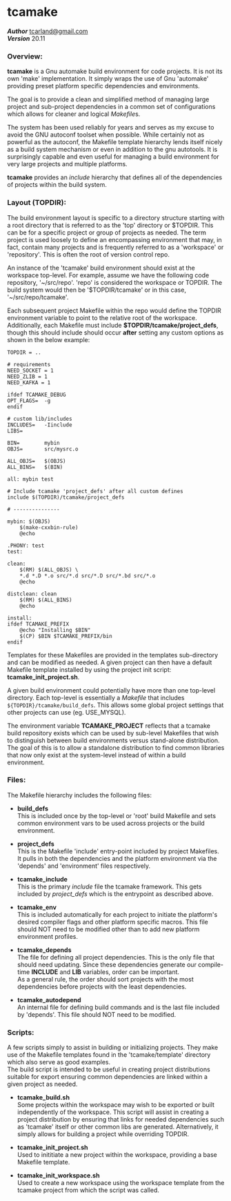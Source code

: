 tcamake
=======

***Author***  tcarland@gmail.com  
***Version***  20.11


### Overview:

  **tcamake** is a Gnu automake build environment for code projects.
It is not its own 'make' implementation. It simply wraps the use of
Gnu 'automake' providing preset platform specific dependencies and
environments.

  The goal is to provide a clean and simplified method of managing large
project and sub-project dependencies in a common set of configurations
which allows for cleaner and logical *Makefile*s.  

  The system has been used reliably for years and serves as my excuse to
avoid the GNU autoconf toolset when possible. While certainly not as
powerful as the autoconf, the Makefile template hierarchy lends itself nicely
as a build system mechanism or even in addition to the gnu autotools. It is
surprisingly capable and even useful for managing a build environment
for very large projects and multiple platforms.

  **tcamake** provides an *include* hierarchy that defines all of the
dependencies of projects within the build system.

### Layout (TOPDIR):

  The build environment layout is specific to a directory structure
starting with a root directory that is referred to as the 'top' directory
or $TOPDIR. This can be for a specific project or group of projects as needed.
The term project is used loosely to define an encompassing environment
that may, in fact, contain many projects and is frequently referred to as
a 'workspace' or 'repository'. This is often the root of version control repo.  

  An instance of the 'tcamake' build environment should exist at the
workspace top-level. For example, assume we have the following code
repository, '~/src/repo'. 'repo' is considered the workspace
or TOPDIR. The build system would then be '$TOPDIR/tcamake' or in this
case, '~/src/repo/tcamake'.  

  Each subsequent project Makefile within the repo would define the
TOPDIR environment variable to point to the relative root of the workspace.
Additionally, each Makefile must include **$TOPDIR/tcamake/project_defs**,
though this should include should occur **after** setting any custom
options as shown in the below example:
```
TOPDIR = ..

# requirements
NEED_SOCKET = 1
NEED_ZLIB = 1
NEED_KAFKA = 1

ifdef TCAMAKE_DEBUG
OPT_FLAGS= 	-g
endif

# custom lib/includes
INCLUDES=   -Iinclude
LIBS=

BIN=		mybin
OBJS=		src/mysrc.o

ALL_OBJS=	$(OBJS)
ALL_BINS=	$(BIN)

all: mybin test

# Include tcamake 'project_defs' after all custom defines
include $(TOPDIR)/tcamake/project_defs

# ---------------

mybin: $(OBJS)
	$(make-cxxbin-rule)
	@echo

.PHONY: test
test:

clean:
	$(RM) $(ALL_OBJS) \
	*.d *.D *.o src/*.d src/*.D src/*.bd src/*.o
	@echo

distclean: clean
	$(RM) $(ALL_BINS)
	@echo

install:
ifdef TCAMAKE_PREFIX
	@echo "Installing $BIN"
    $(CP) $BIN $TCAMAKE_PREFIX/bin
endif
```

  Templates for these Makefiles are provided in the templates sub-directory
and can be modified as needed. A given project can then have a default
Makefile template installed by using the project init script:
**tcamake_init_project.sh**.  

  A given build environment could potentially have more than one top-level
directory. Each top-level is essentially a *Makefile* that includes
`${TOPDIR}/tcamake/build_defs`. This allows some global project settings 
that other projects can use (eg. USE_MYSQL).

  The environment variable **TCAMAKE_PROJECT** reflects that a tcamake build
repository exists which can be used by sub-level Makefiles that wish to
distinguish between build environments versus stand-alone distribution. The
goal of this is to allow a standalone distribution to find common
libraries that now only exist at the system-level instead of within a build
environment.


### Files:

The Makefile hierarchy includes the following files:

 * **build_defs**  
    This is included once by the top-level or 'root' build Makefile and
    sets common environment vars to be used across projects or the build
    environment.  

 * **project_defs**  
    This is the Makefile 'include' entry-point included by project Makefiles.
    It pulls in both the dependencies and the platform environment via the
    'depends' and 'environment' files respectively.

 * **tcamake_include**  
    This is the primary *include* file the tcamake framework. This gets 
    included by *project_defs* which is the entrypoint as described above.

 * **tcamake_env**  
    This is included automatically for each project to initiate the
    platform's desired compiler flags and other platform specific macros.
    This file should NOT need to be modified other than to add new
    platform environment profiles.

 * **tcamake_depends**  
    The file for defining all project dependencies. This is the only file
    that should need updating. Since these dependencies generate our 
    compile-time **INCLUDE** and **LIB** variables, order can be important.  
    As a general rule, the order should sort projects with the most 
    dependencies before projects with the least dependencies.  

 * **tcamake_autodepend**  
    An internal file for defining build commands and is the last file included
    by 'depends'. This file should NOT need to be modified.


### Scripts:

  A few scripts simply to assist in building or initializing projects.
They make use of the Makefile templates found in the 'tcamake/template'
directory which also serve as good examples.   
  The build script is intended to be useful in creating project
distributions suitable for export ensuring common dependencies are linked
within a given project as needed.  

 * **tcamake_build.sh**  
    Some projects within the workspace may wish to be exported or built
    independently of the workspace. This script will assist in creating a
    project distribution by ensuring that links for needed dependencies
    such as 'tcamake' itself or other common libs are generated.
    Alternatively, it simply allows for building a project
    while overriding TOPDIR.

 * **tcamake_init_project.sh**  
    Used to inititiate a new project within the workspace, providing
    a base Makefile template.

 * **tcamake_init_workspace.sh**  
    Used to create a new workspace using the workspace template from
    the tcamake project from which the script was called.
